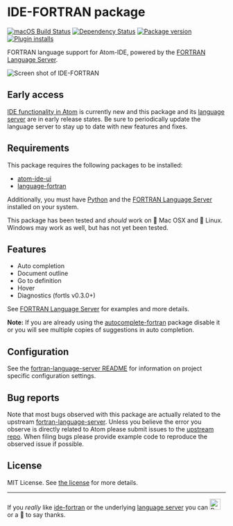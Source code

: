 # IDE-FORTRAN package
[![macOS Build Status](https://travis-ci.org/hansec/ide-fortran.svg?branch=master)](https://travis-ci.org/hansec/ide-fortran)
[![Dependency Status](https://david-dm.org/hansec/ide-fortran.svg)](https://david-dm.org/hansec/ide-fortran)
[![Package version](https://img.shields.io/apm/v/ide-fortran.svg)](https://atom.io/packages/ide-fortran)
[![Plugin installs](https://img.shields.io/apm/dm/ide-fortran.svg)](https://atom.io/packages/ide-fortran)

FORTRAN language support for Atom-IDE, powered by the [FORTRAN Language Server](https://github.com/hansec/fortran-language-server).

![Screen shot of IDE-FORTRAN](https://raw.githubusercontent.com/hansec/ide-fortran/master/images/screenshot.png)

## Early access

[IDE functionality in Atom](https://ide.atom.io/) is currently new and this package and
its [language server](https://github.com/hansec/fortran-language-server) are in early release states. Be sure
to periodically update the language server to stay up to date with new features and fixes.

## Requirements
This package requires the following packages to be installed:
 * [atom-ide-ui](https://atom.io/packages/atom-ide-ui)
 * [language-fortran](https://atom.io/packages/language-fortran)

Additionally, you must have [Python](https://www.python.org/) and the
[FORTRAN Language Server](https://github.com/hansec/fortran-language-server) installed
on your system.

This package has been tested and *should* work on :apple: Mac OSX and :penguin: Linux.
Windows may work as well, but has not yet been tested.

## Features

* Auto completion
* Document outline
* Go to definition
* Hover
* Diagnostics (fortls v0.3.0+)

See [FORTRAN Language Server](https://github.com/hansec/fortran-language-server) for examples and more details.

**Note:** If you are already using the [autocomplete-fortran](https://atom.io/packages/autocomplete-fortran) package
disable it or you will see multiple copies of suggestions in auto completion.

## Configuration

See the [fortran-language-server README](https://github.com/hansec/fortran-language-server/blob/master/README.rst) for
information on project specific configuration settings.

## Bug reports
Note that most bugs observed with this package are actually related to the upstream
[fortran-language-server](https://github.com/hansec/fortran-language-server). Unless you believe the error
you observe is directly related to Atom please submit issues to the
[upstream repo](https://github.com/atom/fortran-language-server/issues/new). When filing bugs please
provide example code to reproduce the observed issue if possible.

## License
MIT License. See [the license](LICENSE.md) for more details.

--------

If you *really* like [ide-fortran](https://atom.io/packages/ide-fortran) or the underlying [language server](https://github.com/hansec/fortran-language-server) you can <a href='https://ko-fi.com/A1085MY' target="_blank"><img height='25' style='border:0px;height:25px;' src='https://az743702.vo.msecnd.net/cdn/kofi1.png?v=b' border='0' alt='Buy Me a Coffee at ko-fi.com' /></a> or a :beer: to say thanks.
